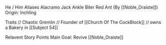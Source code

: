 He / Him
Aliases
 Alacramo
 Jack
 Ankle Biter
 Red Ant (By [[Noble_Oraiste]])
Origin: Inchling

Traits
 // Chaotic Gremlin
 // Founder of [[Church Of The CockBlock]]
 // owns a Bakery in [[Subject 54]]

Relavent Story Points
 Main Goal: Revive [[Noble_Oraiste]]